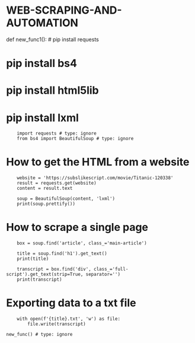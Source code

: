 # WEB-SCRAPING-AND-AUTOMATION

def new_func1():
    # pip install requests
# pip install bs4
# pip install html5lib
# pip install lxml
        import requests # type: ignore
        from bs4 import BeautifulSoup # type: ignore

# How to get the HTML from a website
        website = 'https://subslikescript.com/movie/Titanic-120338'
        result = requests.get(website)
        content = result.text

        soup = BeautifulSoup(content, 'lxml')
        print(soup.prettify())

# How to scrape a single page
        box = soup.find('article', class_='main-article')

        title = soup.find('h1').get_text()
        print(title)

        transcript = box.find('div', class_='full-script').get_text(strip=True, separator='')
        print(transcript)

# Exporting data to a txt file
        with open(f'{title}.txt', 'w') as file:
            file.write(transcript)

    new_func() # type: ignore
